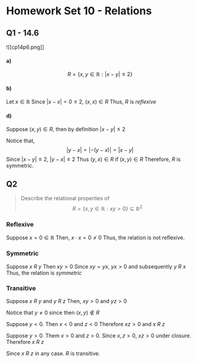# Homework Set 10 - Relations
## Q1 - 14.6
![[cp14p6.png]]

#### a)
$$R = \{x, y\in\mathbb{R} : |x-y|\leq 2\}$$
#### b)
Let $x\in\mathbb{R}$
Since $|x-x| = 0 \leq 2$, $(x, x)\in R$
Thus, $R$ is *reflexive*

#### d)
Suppose $(x, y)\in R$, then by definition $|x-y|\leq 2$

Notice that, 
$$|y-x| = |-(y-x)| = |x-y|$$
Since $|x-y|\leq 2$, $|y-x|\leq 2$
Thus $(y, x) \in R$ if $(x, y) \in R$
Therefore, $R$ is symmetric.

## Q2
> Describe the relational properties of $$R = \{x,y\in\mathbb{R}: xy\gt0\}\subseteq\mathbb{R}^2$$

### Reflexive
Suppose $x = 0\in\mathbb{R}$
Then, $x\cdot x = 0 \not\gt 0$
Thus, the relation is not reflexive.

### Symmetric
Suppose $x\:R\:y$ Then $xy\gt 0$
Since $xy = yx$, $yx \gt 0$ and subsequently $y\:R\:x$
Thus, the relation is *symmetric*

### Transitive
Suppose $x\:R\:y$ and $y\:R\:z$
Then, $xy\gt0$ and $yz \gt 0$

Notice that $y\neq0$ since then $(x, y) \not\in R$

Suppose $y\lt 0$. Then $x\lt0$ and $z\lt0$
Therefore $xz\gt0$ and $x\:R\:z$

Suppose $y\gt0$. Them $x\gt0$ and $z\gt0$. 
Since $x,z\gt0$, $xz\gt0$ under closure. 
Therefore  $x\:R\:z$

Since $x\:R\:z$ in any case. $R$ is transitive. 